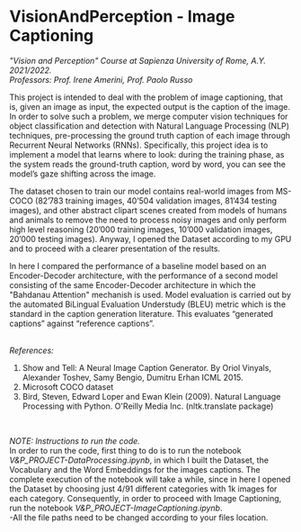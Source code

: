 # VisionAndPerception - Image Captioning

*"Vision and Perception" Course at Sapienza University of Rome, A.Y. 2021/2022.* <br />
*Professors: Prof. Irene Amerini, Prof. Paolo Russo*

This project is intended to deal with the problem of image captioning, that is, given an image as input, the expected output is the caption of the image. 
In order to solve such a problem, we merge computer vision techniques for object classification and detection with Natural Language Processing (NLP) techniques, 
pre-processing the ground truth caption of each image through Recurrent Neural Networks (RNNs). Specifically, this project idea is to implement a model that learns 
where to look: during the training phase, as the system reads the ground-truth caption, word by word, you can see the model’s gaze shifting across the image.

The dataset chosen to train our model contains real-world images from MS-COCO (82’783 training images, 40’504 validation images, 81’434 testing images), and other 
abstract clipart scenes created from models of humans and animals to remove the need to process noisy images and only perform high level reasoning (20’000 training 
images, 10’000 validation images, 20’000 testing images). Anyway, I opened the Dataset according to my GPU and to proceed with a clearer presentation of the results.

In here I compared the performance of a baseline model based on an Encoder-Decoder architecture, with the performance of a second model consisting of the same
Encoder-Decoder architecture in which the "Bahdanau Attention" mechanish is used.
Model evaluation is carried out by the automated BiLingual Evaluation Understudy (BLEU) metric which is the standard in the caption generation literature. 
This evaluates “generated captions” against “reference captions”.
<br />
<br />

*References:* 
1. Show and Tell: A Neural Image Caption Generator. By Oriol Vinyals, Alexander Toshev, Samy Bengio, Dumitru Erhan ICML 2015.
2. Microsoft COCO dataset
3. Bird, Steven, Edward Loper and Ewan Klein (2009). Natural Language Processing with Python. O'Reilly Media Inc. 
(nltk.translate package)
 <br />

*NOTE: Instructions to run the code.* <br />
In order to run the code, first thing to do is to run the notebook *V&P_PROJECT-DataProcessing.ipynb*, in which I built the Dataset, the Vocabulary and the Word Embeddings for the images captions. The complete execution of the notebook will take a while, since in here I opened the Dataset by choosing just 4/91 different categories with 1k images for each category.
Consequently, in order to proceed with Image Captioning, run the notebook *V&P_PROJECT-ImageCaptioning.ipynb*. <br />
-All the file paths need to be changed according to your files location.
